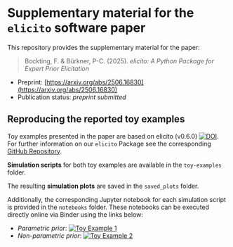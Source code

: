 # Supplementary material for the `elicito` software paper
This repository provides the supplementary material for the paper: 
> Bockting, F. & Bürkner, P-C. (2025). *elicito: A Python Package for Expert 
> Prior Elicitation*

+ Preprint: [https://arxiv.org/abs/2506.16830](https://arxiv.org/abs/2506.16830)
+ Publication status: *preprint submitted* 

## Reproducing the reported toy examples
Toy examples presented in the paper are based on elicito (v0.6.0)
[![DOI](https://zenodo.org/badge/DOI/10.5281/zenodo.15671710.svg)](https://doi.org/10.5281/zenodo.15671710).
For further information on our `elicito` Package see the corresponding
[GitHub Repository](https://github.com/florence-bockting/elicito).

**Simulation scripts** for both toy examples are available
in the `toy-examples` folder.

The resulting **simulation plots** are saved in the `saved_plots` folder. 

Additionally, the corresponding Jupyter notebook for each simulation script is
provided in the `notebooks` folder. 
These notebooks can be executed directly online via Binder using the links below:

+ *Parametric prior*: [![Toy Example 1](https://mybinder.org/badge_logo.svg)](https://mybinder.org/v2/gh/florence-bockting/elicito-software-paper/HEAD?urlpath=%2Fdoc%2Ftree%2Fnotebooks%2Ftoy-example-1.ipynb)
+ *Non-parametric prior*: [![Toy Example 2](https://mybinder.org/badge_logo.svg)](https://mybinder.org/v2/gh/florence-bockting/elicito-software-paper/HEAD?urlpath=%2Fdoc%2Ftree%2Fnotebooks%2Ftoy-example-2.ipynb)
